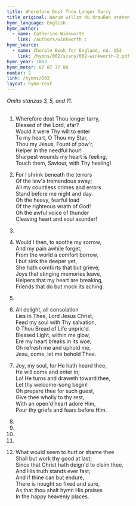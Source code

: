 ```yaml
---
title: Wherefore Dost Thou Longer Tarry
title_original: Warum willst du draußen stehen
hymn_language: English
hymn_author: 
  - name: Catherine Winkworth
    link: /authors/winkworth_c
hymn_source: 
  - name: Chorale Book for England, no. 153
    link: /hymns/002/scans/002-winkworth-2.pdf
hymn_year: 1863
hymn_meter: 87 87 77 88
number: 2
link: /hymns/002
layout: hymn-text
---
```


*Omits stanzas 3, 5, and 11.*  
<br>

1. Wherefore dost Thou longer tarry,  
   Blessed of the Lord, afar?  
   Would it were Thy will to enter  
   To my heart, O Thou my Star,  
   Thou my Jesus, Fount of pow'r,  
   Helper in the needful hour!  
   Sharpest wounds my heart is feeling,  
   Touch them, Saviour, with Thy healing!

2. For I shrink beneath the terrors  
   Of the law's tremendous sway;  
   All my countless crimes and errors  
   Stand before me night and day.  
   Oh the heavy, fearful load  
   Of the righteous wrath of God!  
   Oh the awful voice of thunder  
   Cleaving heart and soul asunder!

3. 

4. Would I then, to soothe my sorrow,  
   And my pain awhile forget,  
   From the world a comfort borrow,  
   I but sink the deeper yet,  
   She hath comforts that but grieve,  
   Joys that stinging memories leave,  
   Helpers that my heart are breaking,  
   Friends that do but mock its aching.

5. 

6. All delight, all consolation  
   Lies in Thee, Lord Jesus Christ,  
   Feed my soul with Thy salvation,  
   O Thou Bread of Life unpric'd.  
   Blessed Light, within me glow,  
   Ere my heart breaks in its woe;  
   Oh refresh me and uphold me,  
   Jesu, come, let me behold Thee.

7. Joy, my soul, for He hath heard thee,  
   He will come and enter in;  
   Lo! He turns and draweth toward thee,  
   Let thy welcome-song begin!  
   Oh prepare thee for such guest,  
   Give thee wholly to thy rest,  
   With an open'd heart adore Him,  
   Pour thy griefs and fears before Him.

8. 

9. 

10. 

11. 

12. What would seem to hurt or shame thee  
    Shall but work thy good at last;  
    Since that Christ hath deign'd to claim thee,  
    And His truth stands ever fast;  
    And if thine can but endure,  
    There is nought so fixed and sure,  
    As that thou shalt hymn His praises  
    In the happy heavenly places.

    

